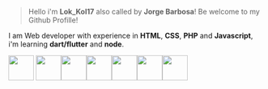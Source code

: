 >Hello i'm **Lok_Kol17**  also called by **Jorge Barbosa**!
Be welcome to my Github Profille!

I am Web developer with experience in **HTML**, **CSS**, **PHP** and **Javascript**, i'm learning **dart/flutter** and **node**.

<img src="https://cdn.jsdelivr.net/gh/devicons/devicon/icons/html5/html5-original.svg" width="50" height="50"/> <img src="https://cdn.jsdelivr.net/gh/devicons/devicon/icons/css3/css3-original.svg" width="50" height="50"/><img src="https://cdn.jsdelivr.net/gh/devicons/devicon/icons/javascript/javascript-original.svg" width="50" height="50"/><img src="https://cdn.jsdelivr.net/gh/devicons/devicon/icons/php/php-original.svg" width="50" height="50"/><img src="https://cdn.jsdelivr.net/gh/devicons/devicon/icons/flutter/flutter-original.svg" width="50" height="50"/><img src="https://cdn.jsdelivr.net/gh/devicons/devicon/icons/nodejs/nodejs-original.svg" width="50" height="50"/><img src="https://cdn.jsdelivr.net/gh/devicons/devicon/icons/dart/dart-original.svg" width="50" height="50"/>
          

          
          
          
